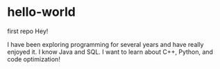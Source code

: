 # hello-world
first repo
Hey!

I have been exploring programming for several years and have really enjoyed it. I know Java and SQL. 
I want to learn about C++, Python, and code optimization!
